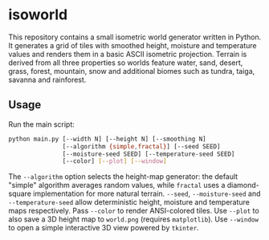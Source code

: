# isoworld

This repository contains a small isometric world generator written in Python. It
generates a grid of tiles with smoothed height, moisture and temperature values
and renders them in a basic ASCII isometric projection. Terrain is derived from
all three properties so worlds feature water, sand, desert, grass, forest,
mountain, snow and additional biomes such as tundra, taiga, savanna and
rainforest.

## Usage

Run the main script:

```bash
python main.py [--width N] [--height N] [--smoothing N]
               [--algorithm {simple,fractal}] [--seed SEED]
               [--moisture-seed SEED] [--temperature-seed SEED]
               [--color] [--plot] [--window]
```

The `--algorithm` option selects the height-map generator: the default "simple"
algorithm averages random values, while `fractal` uses a diamond-square
implementation for more natural terrain. `--seed`, `--moisture-seed` and
`--temperature-seed` allow deterministic height, moisture and temperature maps
respectively. Pass `--color` to render
ANSI-colored tiles. Use `--plot` to also save a 3D height map to `world.png`
(requires `matplotlib`). Use `--window` to open a simple interactive 3D view
powered by `tkinter`.

